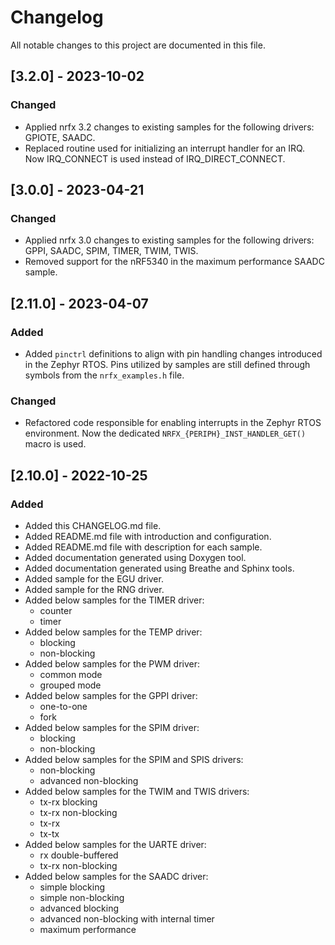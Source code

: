 # Changelog
All notable changes to this project are documented in this file.

## [3.2.0] - 2023-10-02
### Changed
- Applied nrfx 3.2 changes to existing samples for the following drivers: GPIOTE, SAADC.
- Replaced routine used for initializing an interrupt handler for an IRQ. Now IRQ_CONNECT is used instead of IRQ_DIRECT_CONNECT.

## [3.0.0] - 2023-04-21
### Changed
- Applied nrfx 3.0 changes to existing samples for the following drivers: GPPI, SAADC, SPIM, TIMER, TWIM, TWIS.
- Removed support for the nRF5340 in the maximum performance SAADC sample.

## [2.11.0] - 2023-04-07
### Added
- Added `pinctrl` definitions to align with pin handling changes introduced in the Zephyr RTOS. Pins utilized by samples are still defined through symbols from the `nrfx_examples.h` file.

### Changed
- Refactored code responsible for enabling interrupts in the Zephyr RTOS environment. Now the dedicated `NRFX_{PERIPH}_INST_HANDLER_GET()` macro is used.

## [2.10.0] - 2022-10-25
### Added
- Added this CHANGELOG.md file.
- Added README.md file with introduction and configuration.
- Added README.md file with description for each sample.
- Added documentation generated using Doxygen tool.
- Added documentation generated using Breathe and Sphinx tools.
- Added sample for the EGU driver.
- Added sample for the RNG driver.
- Added below samples for the TIMER driver:
    - counter
    - timer
- Added below samples for the TEMP driver:
    - blocking
    - non-blocking
- Added below samples for the PWM driver:
    - common mode
    - grouped mode
- Added below samples for the GPPI driver:
    - one-to-one
    - fork
- Added below samples for the SPIM driver:
    - blocking
    - non-blocking
- Added below samples for the SPIM and SPIS drivers:
    - non-blocking
    - advanced non-blocking
- Added below samples for the TWIM and TWIS drivers:
    - tx-rx blocking
    - tx-rx non-blocking
    - tx-rx
    - tx-tx
- Added below samples for the UARTE driver:
    - rx double-buffered
    - tx-rx non-blocking
- Added below samples for the SAADC driver:
    - simple blocking
    - simple non-blocking
    - advanced blocking
    - advanced non-blocking with internal timer
    - maximum performance
